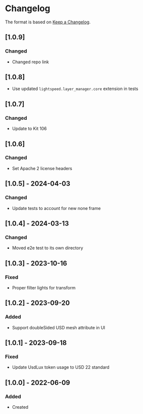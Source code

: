 # Changelog
The format is based on [Keep a Changelog](https://keepachangelog.com/en/1.0.0/).

## [1.0.9]
### Changed
- Changed repo link

## [1.0.8]
- Use updated `lightspeed.layer_manager.core` extension in tests

## [1.0.7]
### Changed
- Update to Kit 106

## [1.0.6]
### Changed
- Set Apache 2 license headers

## [1.0.5] - 2024-04-03
### Changed
- Update tests to account for new none frame

## [1.0.4] - 2024-03-13
### Changed
- Moved e2e test to its own directory

## [1.0.3] - 2023-10-16
### Fixed
- Proper filter lights for transform

## [1.0.2] - 2023-09-20
### Added
- Support doubleSided USD mesh attribute in UI

## [1.0.1] - 2023-09-18
### Fixed
- Update UsdLux token usage to USD 22 standard

## [1.0.0] - 2022-06-09
### Added
- Created
